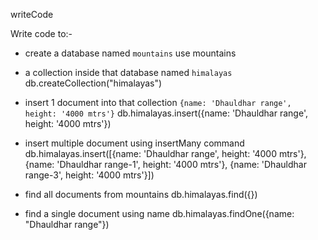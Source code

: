 writeCode

Write code to:-

- create a database named `mountains`
use mountains
- a collection inside that database named `himalayas`
db.createCollection("himalayas")
- insert 1 document into that collection `{name: 'Dhauldhar range', height: '4000 mtrs'}`
db.himalayas.insert({name: 'Dhauldhar range', height: '4000 mtrs'})
- insert multiple document using insertMany command
db.himalayas.insert([{name: 'Dhauldhar range', height: '4000 mtrs'}, {name: 'Dhauldhar range-1', height: '4000 mtrs'}, {name: 'Dhauldhar range-3', height: '4000 mtrs'}])

- find all documents from mountains
db.himalayas.find({})
- find a single document using name
db.himalayas.findOne({name: "Dhauldhar range"})
